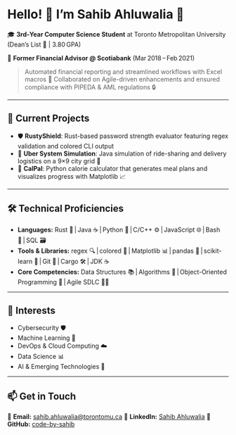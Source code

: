 # Hello! 👋 I’m **Sahib Ahluwalia** 🚀

🎓 **3rd‑Year Computer Science Student** at Toronto Metropolitan University (Dean’s List 🏅 | 3.80 GPA)

💼 **Former Financial Advisor @ Scotiabank** (Mar 2018 – Feb 2021)

> Automated financial reporting and streamlined workflows with Excel macros 🤖
> Collaborated on Agile-driven enhancements and ensured compliance with PIPEDA & AML regulations 🔒

---

## 🔭 Current Projects

* 🛡️ **RustyShield**: Rust-based password strength evaluator featuring regex validation and colored CLI output
* 🚗 **Uber System Simulation**: Java simulation of ride-sharing and delivery logistics on a 9×9 city grid 🌆
* 🍏 **CalPal**: Python calorie calculator that generates meal plans and visualizes progress with Matplotlib 📈

---

## 🛠️ Technical Proficiencies

* **Languages:** Rust 🦀 | Java ☕ | Python 🐍 | C/C++ ⚙️ | JavaScript 🌐 | Bash 🐚 | SQL 🗃️
* **Tools & Libraries:** regex 🔍 | colored 🎨 | Matplotlib 📊 | pandas 🐼 | scikit-learn 🤖 | Git 🔧 | Cargo 🛠️ | JDK ☕
* **Core Competencies:** Data Structures 📚 | Algorithms 🤔 | Object-Oriented Programming 🧱 | Agile SDLC 🏃‍♂️

---

## 🌱 Interests

* Cybersecurity 🛡️
* Machine Learning 🤖
* DevOps & Cloud Computing ☁️
* Data Science 📊
* AI & Emerging Technologies 🤯

---

## 📫 Get in Touch

📧 **Email:** [sahib.ahluwalia@torontomu.ca](mailto:sahib.ahluwalia@torontomu.ca)
🔗 **LinkedIn:** [Sahib Ahluwalia](https://www.linkedin.com/in/sahib-ahluwalia-7577742a5)
🐙 **GitHub:** [code-by-sahib](https://github.com/code-by-sahib)

